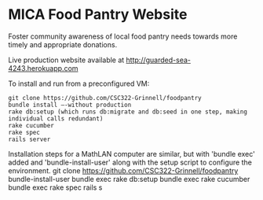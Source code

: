 MICA Food Pantry Website
==========

Foster community awareness of local food pantry needs towards more timely and appropriate donations.

Live production website available at http://guarded-sea-4243.herokuapp.com

To install and run from a preconfigured VM: 

    git clone https://github.com/CSC322-Grinnell/foodpantry
    bundle install –-without production
    rake db:setup (which runs db:migrate and db:seed in one step, making individual calls redundant)
    rake cucumber
    rake spec
    rails server

Installation steps for a MathLAN computer are similar, but with 'bundle exec' added and 'bundle-install-user' along with the setup script to configure the environment.
    git clone https://github.com/CSC322-Grinnell/foodpantry
    bundle-install-user
    bundle exec rake db:setup
    bundle exec rake cucumber
    bundle exec rake spec
    rails s

